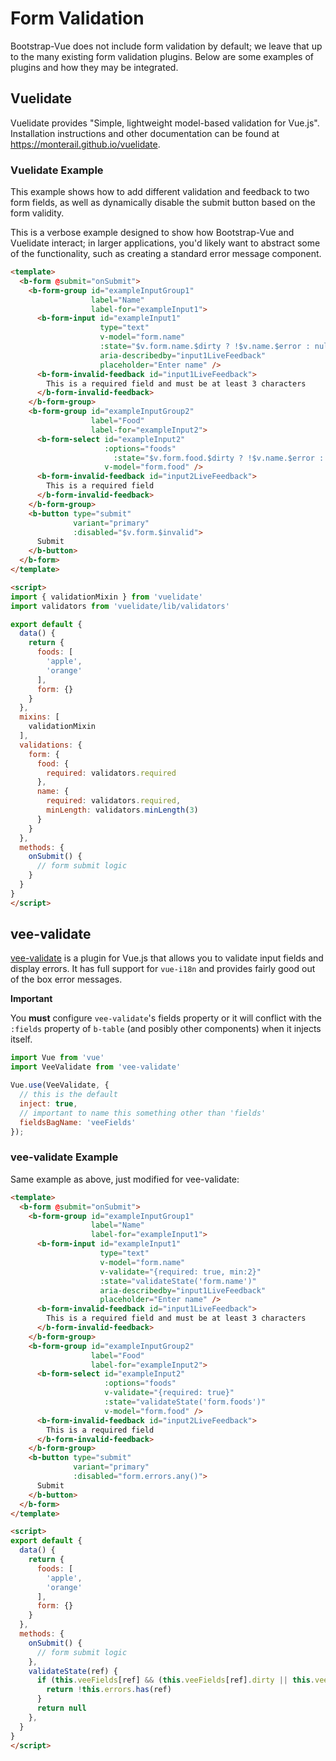 # Form Validation

Bootstrap-Vue does not include form validation by default; we leave that up to the many existing form validation plugins. Below are some examples of plugins and how they may be integrated.

## Vuelidate

Vuelidate provides "Simple, lightweight model-based validation for Vue.js". Installation instructions and other documentation can be found at https://monterail.github.io/vuelidate.

### Vuelidate Example

This example shows how to add different validation and feedback to two form fields, as well as dynamically disable the submit button based on the form validity.

This is a verbose example designed to show how Bootstrap-Vue and Vuelidate interact; in larger applications, you'd likely want to abstract some of the functionality, such as creating a standard error message component.

```html
<template>
  <b-form @submit="onSubmit">
    <b-form-group id="exampleInputGroup1"
                  label="Name"
                  label-for="exampleInput1">
      <b-form-input id="exampleInput1"
                    type="text"
                    v-model="form.name"
                    :state="$v.form.name.$dirty ? !$v.name.$error : null"
                    aria-describedby="input1LiveFeedback"
                    placeholder="Enter name" />
      <b-form-invalid-feedback id="input1LiveFeedback">
        This is a required field and must be at least 3 characters
      </b-form-invalid-feedback>
    </b-form-group>
    <b-form-group id="exampleInputGroup2"
                  label="Food"
                  label-for="exampleInput2">
      <b-form-select id="exampleInput2"
                     :options="foods"
                       :state="$v.form.food.$dirty ? !$v.name.$error : null"
                     v-model="form.food" />
      <b-form-invalid-feedback id="input2LiveFeedback">
        This is a required field
      </b-form-invalid-feedback>
    </b-form-group>
    <b-button type="submit"
              variant="primary"
              :disabled="$v.form.$invalid">
      Submit
    </b-button>
  </b-form>
</template>

<script>
import { validationMixin } from 'vuelidate'
import validators from 'vuelidate/lib/validators'

export default {
  data() {
    return {
      foods: [
        'apple',
        'orange'
      ],
      form: {}
    }
  },
  mixins: [
    validationMixin
  ],
  validations: {
    form: {
      food: {
        required: validators.required
      },
      name: {
        required: validators.required,
        minLength: validators.minLength(3)
      }
    }
  },
  methods: {
    onSubmit() {
      // form submit logic
    }
  }
}
</script>
```

## vee-validate

[vee-validate](https://github.com/baianat/vee-validate) is a plugin for Vue.js
that allows you to validate input fields and display errors. It has full support
for `vue-i18n` and provides fairly good out of the box error messages.

**Important**

You **must** configure `vee-validate`'s fields property or it will conflict with the
`:fields` property of `b-table` (and posibly other components) when it injects itself.

```js
import Vue from 'vue'
import VeeValidate from 'vee-validate'

Vue.use(VeeValidate, {
  // this is the default
  inject: true,
  // important to name this something other than 'fields'
  fieldsBagName: 'veeFields'
});
```

### vee-validate Example

Same example as above, just modified for vee-validate:

```html
<template>
  <b-form @submit="onSubmit">
    <b-form-group id="exampleInputGroup1"
                  label="Name"
                  label-for="exampleInput1">
      <b-form-input id="exampleInput1"
                    type="text"
                    v-model="form.name"
                    v-validate="{required: true, min:2}"
                    :state="validateState('form.name')"
                    aria-describedby="input1LiveFeedback"
                    placeholder="Enter name" />
      <b-form-invalid-feedback id="input1LiveFeedback">
        This is a required field and must be at least 3 characters
      </b-form-invalid-feedback>
    </b-form-group>
    <b-form-group id="exampleInputGroup2"
                  label="Food"
                  label-for="exampleInput2">
      <b-form-select id="exampleInput2"
                     :options="foods"
                     v-validate="{required: true}"
                     :state="validateState('form.foods')"
                     v-model="form.food" />
      <b-form-invalid-feedback id="input2LiveFeedback">
        This is a required field
      </b-form-invalid-feedback>
    </b-form-group>
    <b-button type="submit"
              variant="primary"
              :disabled="form.errors.any()">
      Submit
    </b-button>
  </b-form>
</template>

<script>
export default {
  data() {
    return {
      foods: [
        'apple',
        'orange'
      ],
      form: {}
    }
  },
  methods: {
    onSubmit() {
      // form submit logic
    },
    validateState(ref) {
      if (this.veeFields[ref] && (this.veeFields[ref].dirty || this.veeFields[ref].validated)) {
        return !this.errors.has(ref)
      }
      return null
    },
  }
}
</script>
```


